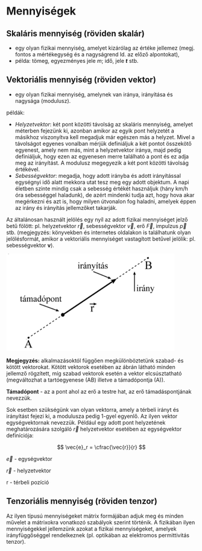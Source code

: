 # Mennyiségek

## Skaláris mennyiség (röviden skalár)

- egy olyan fizikai mennyiség, amelyet kizárólag az értéke jellemez (megj. fontos a
mértékegység és a nagyságrend ld. az előző alpontokat),
- példa: tömeg, egyezményes jele *m*; idő, jele ***t*** stb.

## Vektoriális mennyiség (röviden vektor)

- egy olyan fizikai mennyiség, amelynek van iránya, irányítása és nagysága (modulusz).

példák:

- *Helyzetvektor*: két pont közötti távolság az skaláris mennyiség, amelyet méterben
fejezünk ki, azonban amikor az egyik pont helyzetét a másikhoz viszonyítva kell
megadjuk már egészen más a helyzet. Mivel a távolságot egyenes vonalban mérjük
definiáljuk a két pontot összekötő egyenest, amely nem más, mint a helyzetvektor
iránya, majd pedig definiáljuk, hogy ezen az egyenesen merre található a pont és ez
adja meg az irányítást. A modulusz megegyezik a két pont közötti távolság
értékével.
- *Sebességvektor*: megadja, hogy adott irányba és adott irányítással egységnyi idő
alatt mekkora utat tesz meg egy adott objektum. A napi életben szinte mindig csak
a sebesség értékét használjuk (hány km/h óra sebességgel haladunk), de azért
mindenki tudja azt, hogy hova akar megérkezni és azt is, hogy milyen útvonalon
fog haladni, amelyek éppen az irány és irányítás jellemzőket takarják.

Az általánosan használt jelölés egy nyíl az adott fizikai mennyiséget jelző betű fölött: pl.
helyzetvektor $\vec{r}$, sebességvektor $\vec{v}$, erő $\vec{F}$, impulzus $\vec{p}$ stb. (megjegyzés: könyvekben és internetes oldalakon is találhatunk olyan jelölésformát, amikor a vektoriális mennyiséget vastagított betűvel
jelölik: pl. sebességvektor **v**).

![Screenshot from 2023-11-10 21-58-15.png](Mennyise%CC%81gek/Screenshot_from_2023-11-10_21-58-15.png)

**Megjegyzés:** alkalmazásoktól függően megkülönböztetünk szabad- és kötött vektorokat. Kötött vektorok esetében az ábrán látható minden jellemző rögzített, míg szabad vektorok esetén a
vektor elcsúsztatható (megváltozhat a tartóegyenese (AB) illetve a támadópontja (A)).

**Támadópont** - az a pont ahol az erő a testre hat, az erő támadáspontjának nevezzük.

Sok esetben szükségünk van olyan vektorra, amely a térbeli irányt és irányítást fejezi ki, a
modulusza pedig 1-gyel egyenlő. Az ilyen vektor egységvektornak nevezzük. Például egy adott pont helyzetének meghatározására szolgáló $\vec{r}$ helyzetvektor esetében az egységvektor definíciója:

$$
\vec{e}_r = \cfrac{\vec{r}}{r}
$$

$\vec{e}$ - egységvektor

$\vec{r}$ - helyzetvektor

r - térbeli pozíció

## Tenzoriális mennyiség (röviden tenzor)

Az ilyen típusú mennyiségeket mátrix formájában adjuk meg és minden művelet a mátrixokra vonatkozó szabályok szerint történik. A fizikában ilyen mennyiségekkel jellemzünk azokat a fizikai mennyiségeket, amelyek irányfüggőséggel rendelkeznek (pl. optikában
az elektromos permittivitás tenzor).